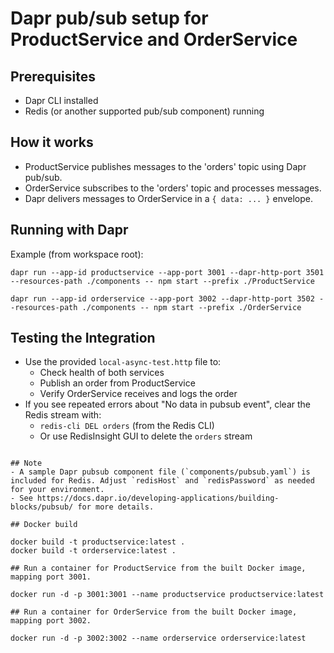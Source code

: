 # Dapr pub/sub setup for ProductService and OrderService

## Prerequisites
- Dapr CLI installed
- Redis (or another supported pub/sub component) running

## How it works
- ProductService publishes messages to the 'orders' topic using Dapr pub/sub.
- OrderService subscribes to the 'orders' topic and processes messages.
- Dapr delivers messages to OrderService in a `{ data: ... }` envelope.

## Running with Dapr
Example (from workspace root):

```
dapr run --app-id productservice --app-port 3001 --dapr-http-port 3501 --resources-path ./components -- npm start --prefix ./ProductService

dapr run --app-id orderservice --app-port 3002 --dapr-http-port 3502 --resources-path ./components -- npm start --prefix ./OrderService

```

## Testing the Integration
- Use the provided `local-async-test.http` file to:
  - Check health of both services
  - Publish an order from ProductService
  - Verify OrderService receives and logs the order
- If you see repeated errors about "No data in pubsub event", clear the Redis stream with:
  - `redis-cli DEL orders` (from the Redis CLI)
  - Or use RedisInsight GUI to delete the `orders` stream


```

## Note
- A sample Dapr pubsub component file (`components/pubsub.yaml`) is included for Redis. Adjust `redisHost` and `redisPassword` as needed for your environment.
- See https://docs.dapr.io/developing-applications/building-blocks/pubsub/ for more details.

## Docker build

docker build -t productservice:latest .
docker build -t orderservice:latest .

## Run a container for ProductService from the built Docker image, mapping port 3001.

docker run -d -p 3001:3001 --name productservice productservice:latest

## Run a container for OrderService from the built Docker image, mapping port 3002.

docker run -d -p 3002:3002 --name orderservice orderservice:latest